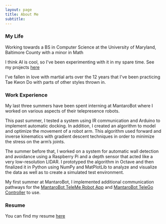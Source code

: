 ```yaml
---
layout: page
title: About Me
subtitle: 
---
```

### My Life
Working towards a BS in Computer Science at the University of Maryland, Baltimore County with a minor in Math

I think AI is cool, so I've been experimenting with it in my spare time. 
See my projects <a href="https://cqdinh.github.io/projects#AI">here</a>

I've fallen in love with martial arts over the 12 years that I've been practicing Tae Kwon Do with parts of other styles thrown in.

### Work Experience
My last three summers have been spent interning at MantaroBot where I worked on various aspects of their telepresence robots.

This past summer, I tested a system using IR communication and Arduino to implement automatic docking. In addition, I created an algorithm to model and optimize the movement of a robot arm. This algorithm used forward and inverse kinematics with gradient descent techniques in order to minimize the stress on the arm’s joints.

The summer before that, I worked on a system for automatic wall detection and avoidance using a Raspberry Pi and a depth sensor that acted like a very low-resolution LIDAR. I prototyped the algorithm in Octave and then finalized it in Python using NumPy and MatPlotLib to analyze and visualize the data as well as to create a simulated test environment.

My first summer at MantaroBot, I implemented additional communication pathways for the <a href="https://play.google.com/store/apps/details?id=com.mantaro.telemerobotappv3">MantaroBot TeleMe Robot App</a> and <a href="http://www.mantarobot.com/telego/">MantaroBot TeleGo Controller</a> to use.

### Resume
You can find my resume <a href="https://cqdinh.github.io/Resume.pdf">here</a>
